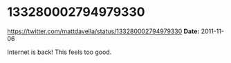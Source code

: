 # 133280002794979330
https://twitter.com/mattdavella/status/133280002794979330
**Date:** 2011-11-06

Internet is back! This feels too good.
